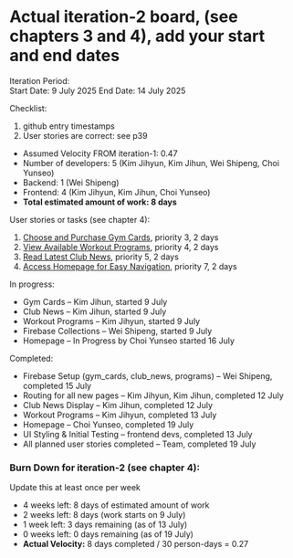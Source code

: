 # Actual iteration-2 board, (see chapters 3 and 4), add your start and end dates  
Iteration Period:  
Start Date: 9 July 2025
End Date: 14 July 2025  

Checklist:  
1. github entry timestamps  
2. User stories are correct: see p39  

* Assumed Velocity FROM iteration-1: 0.47  
* Number of developers: 5 (Kim Jihyun, Kim Jihun, Wei Shipeng, Choi Yunseo)  
* Backend: 1 (Wei Shipeng)  
* Frontend: 4 (Kim Jihyun, Kim Jihun, Choi Yunseo)  
* **Total estimated amount of work: 8 days**  

User stories or tasks (see chapter 4):  
1. [Choose and Purchase Gym Cards](./user_stories/user_story_03_purchase_cards.md), priority 3, 2 days  
2. [View Available Workout Programs](./user_stories/user_story_04_view_programs.md), priority 4, 2 days  
3. [Read Latest Club News](./user_stories/user_story_05_club_news.md), priority 5, 2 days  
4. [Access Homepage for Easy Navigation](./user_stories/user_story_07_homepage.md), priority 7, 2 days  

In progress:  
* Gym Cards – Kim Jihun, started 9 July  
* Club News – Kim Jihun, started 9 July  
* Workout Programs – Kim Jihyun, started 9 July  
* Firebase Collections – Wei Shipeng, started 9 July
* Homepage – In Progress by Choi Yunseo started 16 July

Completed:  
* Firebase Setup (gym_cards, club_news, programs) – Wei Shipeng, completed 15 July  
* Routing for all new pages – Kim Jihyun, Kim Jihun, completed 12 July  
* Club News Display – Kim Jihun, completed 12 July  
* Workout Programs – Kim Jihyun, completed 13 July  
* Homepage – Choi Yunseo, completed 19 July  
* UI Styling & Initial Testing – frontend devs, completed 13 July  
* All planned user stories completed – Team, completed 19 July  


### Burn Down for iteration-2 (see chapter 4):  
Update this at least once per week  
* 4 weeks left: 8 days of estimated amount of work  
* 2 weeks left: 8 days (work starts on 9 July)  
* 1 week left: 3 days remaining (as of 13 July)  
* 0 weeks left: 0 days remaining (as of 19 July)  
* **Actual Velocity:** 8 days completed / 30 person-days = 0.27 

